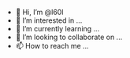 - 👋 Hi, I’m @l60l
- 👀 I’m interested in ...
- 🌱 I’m currently learning ...
- 💞️ I’m looking to collaborate on ...
- 📫 How to reach me ...

<!---
l60l/l60l is a ✨ special ✨ repository because its `README.md` (this file) appears on your GitHub profile.
You can click the Preview link to take a look at your changes.
--->
